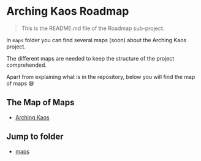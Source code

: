 # Arching Kaos Roadmap

> This is the README.md file of the Roadmap sub-project.

In `maps` folder you can find several maps (soon) about the Arching Kaos project.

The different maps are needed to keep the structure of the project comprehended.

Apart from explaining what is in the repository, below you will find the map of maps :smile:

## The Map of Maps

- [Arching Kaos](./maps/ROADMAP.md)

## Jump to folder

- [maps](./maps)


